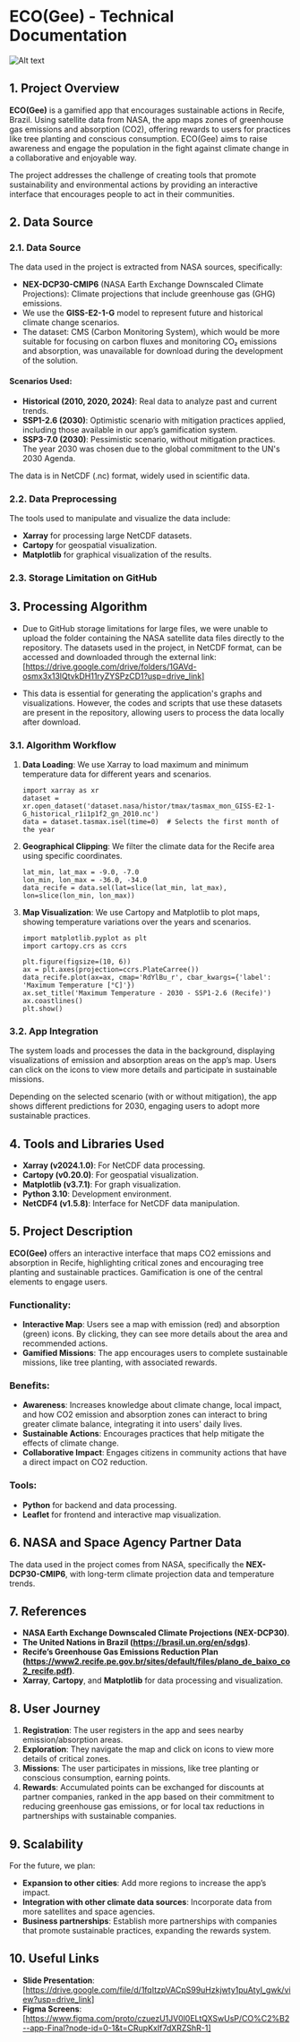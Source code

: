 # ECO(Gee) - Technical Documentation
![Alt text](img.png)

## 1. Project Overview

**ECO(Gee)** is a gamified app that encourages sustainable actions in Recife, Brazil. Using satellite data from NASA, the app maps zones of greenhouse gas emissions and absorption (CO2), offering rewards to users for practices like tree planting and conscious consumption. ECO(Gee) aims to raise awareness and engage the population in the fight against climate change in a collaborative and enjoyable way.

The project addresses the challenge of creating tools that promote sustainability and environmental actions by providing an interactive interface that encourages people to act in their communities.

## 2. Data Source

### 2.1. Data Source

The data used in the project is extracted from NASA sources, specifically:
- **NEX-DCP30-CMIP6** (NASA Earth Exchange Downscaled Climate Projections): Climate projections that include greenhouse gas (GHG) emissions.
- We use the **GISS-E2-1-G** model to represent future and historical climate change scenarios.
- The dataset: CMS (Carbon Monitoring System), which would be more suitable for focusing on carbon fluxes and monitoring CO₂ emissions and absorption, was unavailable for download during the development of the solution.

#### Scenarios Used:
- **Historical (2010, 2020, 2024)**: Real data to analyze past and current trends.
- **SSP1-2.6 (2030)**: Optimistic scenario with mitigation practices applied, including those available in our app’s gamification system.
- **SSP3-7.0 (2030)**: Pessimistic scenario, without mitigation practices. The year 2030 was chosen due to the global commitment to the UN's 2030 Agenda.

The data is in NetCDF (.nc) format, widely used in scientific data.

### 2.2. Data Preprocessing

The tools used to manipulate and visualize the data include:
- **Xarray** for processing large NetCDF datasets.
- **Cartopy** for geospatial visualization.
- **Matplotlib** for graphical visualization of the results.

### 2.3. Storage Limitation on GitHub

## 3. Processing Algorithm
- Due to GitHub storage limitations for large files, we were unable to upload the folder containing the NASA satellite data files directly to the repository. The datasets used in the project, in NetCDF format, can be accessed and downloaded through the external link: [https://drive.google.com/drive/folders/1GAVd-osmx3x13lQtvkDH11ryZYSPzCD1?usp=drive_link]

- This data is essential for generating the application's graphs and visualizations. However, the codes and scripts that use these datasets are present in the repository, allowing users to process the data locally after download.

### 3.1. Algorithm Workflow

1. **Data Loading**: We use Xarray to load maximum and minimum temperature data for different years and scenarios.
   ```
   import xarray as xr
   dataset = xr.open_dataset('dataset.nasa/histor/tmax/tasmax_mon_GISS-E2-1-G_historical_r1i1p1f2_gn_2010.nc')
   data = dataset.tasmax.isel(time=0)  # Selects the first month of the year
   ```

2. **Geographical Clipping**: We filter the climate data for the Recife area using specific coordinates.
   ```
   lat_min, lat_max = -9.0, -7.0
   lon_min, lon_max = -36.0, -34.0
   data_recife = data.sel(lat=slice(lat_min, lat_max), lon=slice(lon_min, lon_max))
   ```

3. **Map Visualization**: We use Cartopy and Matplotlib to plot maps, showing temperature variations over the years and scenarios.
   ```
   import matplotlib.pyplot as plt
   import cartopy.crs as ccrs

   plt.figure(figsize=(10, 6))
   ax = plt.axes(projection=ccrs.PlateCarree())
   data_recife.plot(ax=ax, cmap='RdYlBu_r', cbar_kwargs={'label': 'Maximum Temperature [°C]'})
   ax.set_title('Maximum Temperature - 2030 - SSP1-2.6 (Recife)')
   ax.coastlines()
   plt.show()
   ```

### 3.2. App Integration

The system loads and processes the data in the background, displaying visualizations of emission and absorption areas on the app’s map. Users can click on the icons to view more details and participate in sustainable missions.

Depending on the selected scenario (with or without mitigation), the app shows different predictions for 2030, engaging users to adopt more sustainable practices.

## 4. Tools and Libraries Used

- **Xarray (v2024.1.0)**: For NetCDF data processing.
- **Cartopy (v0.20.0)**: For geospatial visualization.
- **Matplotlib (v3.7.1)**: For graph visualization.
- **Python 3.10**: Development environment.
- **NetCDF4 (v1.5.8)**: Interface for NetCDF data manipulation.

## 5. Project Description

**ECO(Gee)** offers an interactive interface that maps CO2 emissions and absorption in Recife, highlighting critical zones and encouraging tree planting and sustainable practices. Gamification is one of the central elements to engage users.

### Functionality:
- **Interactive Map**: Users see a map with emission (red) and absorption (green) icons. By clicking, they can see more details about the area and recommended actions.
- **Gamified Missions**: The app encourages users to complete sustainable missions, like tree planting, with associated rewards.

### Benefits:
- **Awareness**: Increases knowledge about climate change, local impact, and how CO2 emission and absorption zones can interact to bring greater climate balance, integrating it into users' daily lives.
- **Sustainable Actions**: Encourages practices that help mitigate the effects of climate change.
- **Collaborative Impact**: Engages citizens in community actions that have a direct impact on CO2 reduction.

### Tools:
- **Python** for backend and data processing.
- **Leaflet** for frontend and interactive map visualization.

## 6. NASA and Space Agency Partner Data

The data used in the project comes from NASA, specifically the **NEX-DCP30-CMIP6**, with long-term climate projection data and temperature trends.

## 7. References

- **NASA Earth Exchange Downscaled Climate Projections (NEX-DCP30)**.
- **The United Nations in Brazil (https://brasil.un.org/en/sdgs)**.
- **Recife’s Greenhouse Gas Emissions Reduction Plan (https://www2.recife.pe.gov.br/sites/default/files/plano_de_baixo_co2_recife.pdf)**.
- **Xarray**, **Cartopy**, and **Matplotlib** for data processing and visualization.

## 8. User Journey

1. **Registration**: The user registers in the app and sees nearby emission/absorption areas.
2. **Exploration**: They navigate the map and click on icons to view more details of critical zones.
3. **Missions**: The user participates in missions, like tree planting or conscious consumption, earning points.
4. **Rewards**: Accumulated points can be exchanged for discounts at partner companies, ranked in the app based on their commitment to reducing greenhouse gas emissions, or for local tax reductions in partnerships with sustainable companies.

## 9. Scalability

For the future, we plan:
- **Expansion to other cities**: Add more regions to increase the app’s impact.
- **Integration with other climate data sources**: Incorporate data from more satellites and space agencies.
- **Business partnerships**: Establish more partnerships with companies that promote sustainable practices, expanding the rewards system.

## 10. Useful Links

- **Slide Presentation**: [https://drive.google.com/file/d/1fqItzpVACpS99uHzkjwty1puAtyI_gwk/view?usp=drive_link]
- **Figma Screens**: [https://www.figma.com/proto/czuezU1JV0l0ELtQXSwUsP/CO%C2%B2--app-Final?node-id=0-1&t=CRupKxIf7dXRZShR-1]
  
